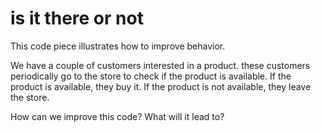 # is it there or not

This code piece illustrates how to improve behavior.

We have a couple of customers interested in a product. these customers periodically go to the store to check if the
product is available. If the product is available, they buy it. If the product is not available, they leave the store.

How can we improve this code? What will it lead to?
